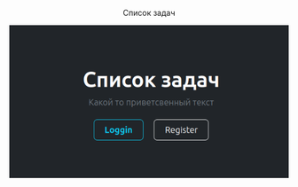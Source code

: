 <p align="center">
Список задач


![Image alt](https://github.com/rustemib/spisok_zadach/blob/master/Screenshot%20from%202023-07-11%2013-12-44.png)

</p>
